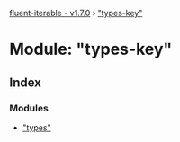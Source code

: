 [fluent-iterable - v1.7.0](../README.md) › ["types-key"](_types_key_.md)

# Module: "types-key"

## Index

### Modules

* ["types"](_types_key_._types_.md)
